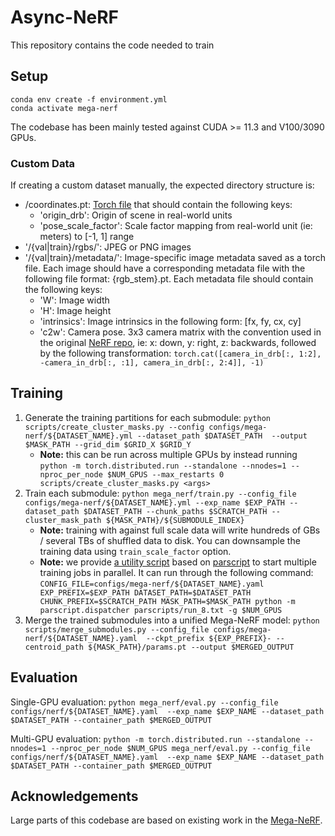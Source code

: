 # Async-NeRF

This repository contains the code needed to train 

## Setup

```
conda env create -f environment.yml
conda activate mega-nerf
```

The codebase has been mainly tested against CUDA >= 11.3 and V100/3090 GPUs. 

### Custom Data

If creating a custom dataset manually, the expected directory structure is:
- /coordinates.pt: [Torch file](https://pytorch.org/docs/stable/generated/torch.save.html) that should contain the following keys:
  - 'origin_drb': Origin of scene in real-world units
  - 'pose_scale_factor': Scale factor mapping from real-world unit (ie: meters) to [-1, 1] range
- '/{val|train}/rgbs/': JPEG or PNG images
- '/{val|train}/metadata/': Image-specific image metadata saved as a torch file. Each image should have a corresponding metadata file with the following file format: {rgb_stem}.pt. Each metadata file should contain the following keys:
  - 'W': Image width
  - 'H': Image height
  - 'intrinsics': Image intrinsics in the following form: [fx, fy, cx, cy]
  - 'c2w': Camera pose. 3x3 camera matrix with the convention used in the original [NeRF repo](https://github.com/bmild/nerf), ie: x: down, y: right, z: backwards, followed by the following transformation: ```torch.cat([camera_in_drb[:, 1:2], -camera_in_drb[:, :1], camera_in_drb[:, 2:4]], -1)```

## Training

1. Generate the training partitions for each submodule: ```python scripts/create_cluster_masks.py --config configs/mega-nerf/${DATASET_NAME}.yml --dataset_path $DATASET_PATH  --output $MASK_PATH --grid_dim $GRID_X $GRID_Y```
    - **Note:** this can be run across multiple GPUs by instead running ```python -m torch.distributed.run --standalone --nnodes=1 --nproc_per_node $NUM_GPUS --max_restarts 0 scripts/create_cluster_masks.py <args>```
2. Train each submodule: ```python mega_nerf/train.py --config_file configs/mega-nerf/${DATASET_NAME}.yml --exp_name $EXP_PATH --dataset_path $DATASET_PATH --chunk_paths $SCRATCH_PATH --cluster_mask_path ${MASK_PATH}/${SUBMODULE_INDEX}```
    - **Note:** training with against full scale data will write hundreds of GBs / several TBs of shuffled data to disk. You can downsample the training data using ```train_scale_factor``` option.
    - **Note:** we provide [a utility script](parscripts/run_8.txt) based on [parscript](https://github.com/mtli/parscript) to start multiple training jobs in parallel. It can run through the following command: ```CONFIG_FILE=configs/mega-nerf/${DATASET_NAME}.yaml EXP_PREFIX=$EXP_PATH DATASET_PATH=$DATASET_PATH CHUNK_PREFIX=$SCRATCH_PATH MASK_PATH=$MASK_PATH python -m parscript.dispatcher parscripts/run_8.txt -g $NUM_GPUS```
3. Merge the trained submodules into a unified Mega-NeRF model: ```python scripts/merge_submodules.py --config_file configs/mega-nerf/${DATASET_NAME}.yaml  --ckpt_prefix ${EXP_PREFIX}- --centroid_path ${MASK_PATH}/params.pt --output $MERGED_OUTPUT```

## Evaluation

Single-GPU evaluation: ```python mega_nerf/eval.py --config_file configs/nerf/${DATASET_NAME}.yaml  --exp_name $EXP_NAME --dataset_path $DATASET_PATH --container_path $MERGED_OUTPUT```

Multi-GPU evaluation: ```python -m torch.distributed.run --standalone --nnodes=1 --nproc_per_node $NUM_GPUS mega_nerf/eval.py --config_file configs/nerf/${DATASET_NAME}.yaml  --exp_name $EXP_NAME --dataset_path $DATASET_PATH --container_path $MERGED_OUTPUT```


## Acknowledgements

Large parts of this codebase are based on existing work in the [Mega-NeRF](https://github.com/cmusatyalab/mega-nerf).
